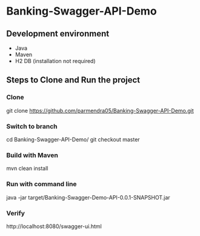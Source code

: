 # Banking-Swagger-API-Demo

## Development environment
- Java 
- Maven 
- H2 DB (installation not required) 

## Steps to Clone and Run the project
### Clone
git clone https://github.com/parmendra05/Banking-Swagger-API-Demo.git
### Switch to branch
cd Banking-Swagger-API-Demo/
git checkout master
### Build with Maven
mvn clean install
### Run with command line
java -jar target/Banking-Swagger-Demo-API-0.0.1-SNAPSHOT.jar
### Verify 
http://localhost:8080/swagger-ui.html
